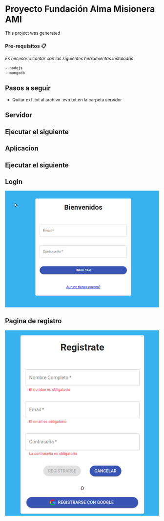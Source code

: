 # Proyecto Fundación Alma Misionera AMI

This project was generated 

### Pre-requisitos 📋

_Es necesario contar con las siguientes herramientas instaladas_

```
- nodejs
- mongodb
```
## Pasos a seguir
- Quitar ext .txt al archivo .evn.txt en la carpeta servidor

## Servidor
## Ejecutar el siguiente

## Aplicacion
## Ejecutar el siguiente

 

## Login

![Algorithm schema](./img/login.png)

## Pagina de registro

![Algorithm schema](./img/registro.png)





